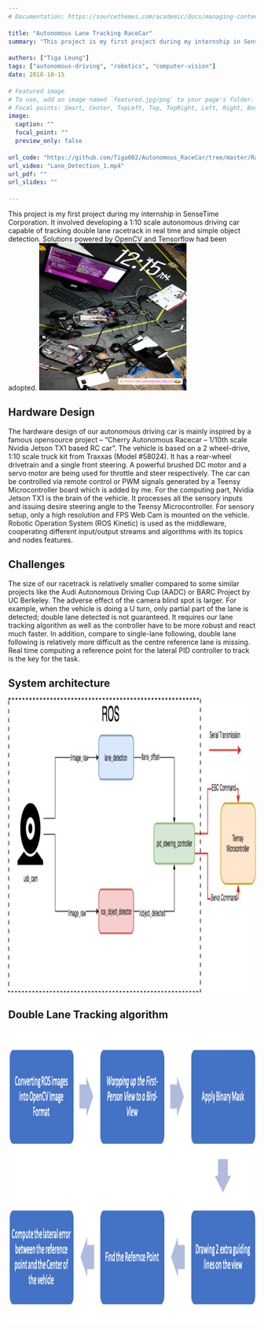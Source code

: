 ```yaml
---
# Documentation: https://sourcethemes.com/academic/docs/managing-content/

title: "Autonomous Lane Tracking RaceCar"
summary: "This project is my first project during my internship in SenseTime Corporation. It involved developing a 1:10 scale autonomous driving car capable of tracking double lane racetrack in real time and simple object detection. Solutions powered by OpenCV and Tensorflow had been adopted."

authors: ["Tiga Leung"]
tags: ["autonomous-driving", "robotics", "computer-vision"]
date: 2018-10-15

# Featured image
# To use, add an image named `featured.jpg/png` to your page's folder.
# Focal points: Smart, Center, TopLeft, Top, TopRight, Left, Right, BottomLeft, Bottom, BottomRight.
image:
  caption: ""
  focal_point: ""
  preview_only: false

url_code: "https://github.com/Tiga002/Autonomous_RaceCar/tree/master/RaceCar_Client/catkin_ws/src/lane_detection"
url_video: "Lane_Detection_1.mp4"
url_pdf: ""
url_slides: ""

---
```

This project is my first project during my internship in SenseTime Corporation. It involved developing a 1:10 scale autonomous driving car capable of tracking double lane racetrack in real time and simple object detection. Solutions powered by OpenCV and Tensorflow had been adopted.
<img src="snap.jpg" height = "300" width="300"/>

## Hardware Design
The hardware design of our autonomous driving car is mainly inspired by a famous opensource project – “Cherry Autonomous Racecar – 1/10th scale Nvidia Jetson TX1 based RC car”. The vehicle is based on a 2 wheel-drive, 1:10 scale truck kit from Traxxas (Model #58024). It has a rear-wheel drivetrain and a single front steering. A powerful brushed DC motor and a servo motor are being used for throttle and steer respectively. The car can be controlled via remote control or PWM signals generated by a Teensy Microcontroller board which is added by me. For the computing part, Nvidia Jetson TX1 is the brain of the vehicle. It processes all the sensory inputs and issuing desire steering angle to the Teensy Microcontroller. For sensory setup, only a high resolution and FPS Web Cam is mounted on the vehicle. Robotic Operation System (ROS Kinetic) is used as the middleware, cooperating different input/output streams and algorithms with its topics and nodes features.

## Challenges
The size of our racetrack is relatively smaller compared to some similar projects like the  Audi Autonomous Driving Cup (AADC) or BARC Project by UC Berkeley. The adverse effect of the camera blind spot is larger. For example, when the vehicle is doing a U turn, only partial part of the lane is detected; double lane detected is not guaranteed. It requires our lane tracking algorithm as well as the controller have to be more robust and react much faster. In addition, compare to single-lane following, double lane following is relatively more difficult as the centre reference lane is missing. Real time computing a reference point for the lateral PID controller to track is the key for the task.

## System architecture
<img src="sw_system_arch.png" height = "600" width="600"/>

## Double Lane Tracking algorithm
<img src="double_lane_tracking_algorithm.png" height = "600" width="600"/>

